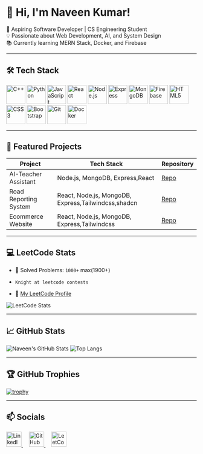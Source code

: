 
# 👋 Hi, I'm Naveen Kumar!
🚀 Aspiring Software Developer | CS Engineering Student  
💡 Passionate about Web Development, AI, and System Design  
📚 Currently learning MERN Stack, Docker, and Firebase

---
## 🛠️ Tech Stack

<p align="left">
  <img src="https://cdn.jsdelivr.net/gh/devicons/devicon/icons/cplusplus/cplusplus-original.svg" width="50" title="C++"/>
  <img src="https://cdn.jsdelivr.net/gh/devicons/devicon/icons/python/python-original.svg" width="50" title="Python"/>
  <img src="https://cdn.jsdelivr.net/gh/devicons/devicon/icons/javascript/javascript-original.svg" width="50" title="JavaScript"/>
  <img src="https://cdn.jsdelivr.net/gh/devicons/devicon/icons/react/react-original.svg" width="50" title="React"/>
  <img src="https://cdn.jsdelivr.net/gh/devicons/devicon/icons/nodejs/nodejs-original.svg" width="50" title="Node.js"/>
  <img src="https://cdn.jsdelivr.net/gh/devicons/devicon/icons/express/express-original.svg" width="50" title="Express"/>
  <img src="https://cdn.jsdelivr.net/gh/devicons/devicon/icons/mongodb/mongodb-original.svg" width="50" title="MongoDB"/>
  <img src="https://cdn.jsdelivr.net/gh/devicons/devicon/icons/firebase/firebase-plain.svg" width="50" title="Firebase"/>
  <img src="https://cdn.jsdelivr.net/gh/devicons/devicon/icons/html5/html5-original.svg" width="50" title="HTML5"/>
  <img src="https://cdn.jsdelivr.net/gh/devicons/devicon/icons/css3/css3-original.svg" width="50" title="CSS3"/>
  <img src="https://cdn.jsdelivr.net/gh/devicons/devicon/icons/bootstrap/bootstrap-original.svg" width="50" title="Bootstrap"/>
  <img src="https://cdn.jsdelivr.net/gh/devicons/devicon/icons/git/git-original.svg" width="50" title="Git"/>
  <img src="https://cdn.jsdelivr.net/gh/devicons/devicon/icons/docker/docker-original.svg" width="50" title="Docker"/>
</p>

---

## 📌 Featured Projects

| Project | Tech Stack | Repository |
|--------|------------|------------|
| AI-Teacher Assistant | Node.js, MongoDB, Express,React | [Repo](https://github.com/GaragaNaveenKumar/AI-Teacher-Assistant-Frontend) |
| Road Reporting System | React, Node.js, MongoDB, Express,Tailwindcss,shadcn | [Repo](https://github.com/GaragaNaveenKumar/Road-Reporting-System) |
| Ecommerce Website | React, Node.js, MongoDB, Express,Tailwindcss | [Repo](https://github.com/GaragaNaveenKumar/EKart) |

---

## 💻 LeetCode Stats

- 🧠 Solved Problems: `1000+` max(1900+)
-     Knight at leetcode contests
- 🔗 [My LeetCode Profile](https://leetcode.com/u/23a35a0517/)


![LeetCode Stats](https://leetcard.jacoblin.cool/23a35a0517?theme=dark&font=Baloo&ext=contest)

---

## 📈 GitHub Stats

![Naveen's GitHub Stats](https://github-readme-stats.vercel.app/api?username=GaragaNaveenKumar&show_icons=true&theme=radical)     ![Top Langs](https://github-readme-stats.vercel.app/api/top-langs/?username=GaragaNaveenKumar&layout=compact&theme=radical)

---
## 🏆 GitHub Trophies

[![trophy](https://github-profile-trophy.vercel.app/?username=GaragaNaveenKumar&theme=gruvbox)](https://github.com/ryo-ma/github-profile-trophy)


  


---


## 📫 Socials

<p align="left">
  <a href="https://www.linkedin.com/in/naveen-kumar-garaga/" target="_blank">
    <img src="https://cdn.jsdelivr.net/gh/devicons/devicon/icons/linkedin/linkedin-original.svg" width="40" alt="LinkedIn" />
  </a>
  &nbsp;&nbsp;&nbsp;
  <a href="https://github.com/GaragaNaveenKumar" target="_blank">
    <img src="https://cdn.jsdelivr.net/gh/devicons/devicon/icons/github/github-original.svg" width="40" alt="GitHub" />
  </a>
  &nbsp;&nbsp;&nbsp;
  <a href="https://leetcode.com/u/23a35a0517/" target="_blank">
    <img src="https://upload.wikimedia.org/wikipedia/commons/1/19/LeetCode_logo_black.png" width="40" alt="LeetCode" />
  </a>
</p>

